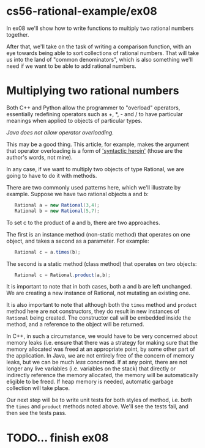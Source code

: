 # cs56-rational-example/ex08

In ex08 we'll show how to write functions to multiply two rational numbers together.

After that, we'll take on the task of writing a comparison function,
with an eye towards being able to sort collections of rational
numbers.  That will take us into the land of "common denominators",
which is also something we'll need if we want to be able to add
rational numbers.

# Multiplying two rational numbers

Both C++ and Python allow the programmer to "overload" operators, essentially redefining operators such as +, *, - and / to have
particular meanings when applied to objects of particular types.

*Java does not allow operator overloading*.

This may be a good thing.  This article, for example, makes the argument that operator overloading is a form of ['syntactic heroin'](http://queue.acm.org/detail.cfm?id=1071738) (those are the author's words, not mine).

In any case, if we want to multiply two objects of type Rational, we are going to have to do it with methods.

There are two commonly used patterns here, which we'll illustrate by example.  Suppose we have two rational objects a and b:

```java
   Rational a = new Rational(3,4);
   Rational b = new Rational(5,7);
```

To set c to the product of a and b, there are two approaches.

The first is an instance method (non-static method) that operates on one object, and takes a second as a parameter. For example:

```java
   Rational c = a.times(b);
```

The second is a static method (class method) that operates on two objects:

```java
   Rational c = Rational.product(a,b);
```

It is important to note that in both cases, both a and b are left
unchanged.  We are creating a new instance of Rational, not mutating
an existing one.

It is also important to note that although both the `times` method and
`product` method here are not constructors, they do result in new
instances of `Rational` being created.  The constructor call will be
embedded inside the method, and a reference to the object will be
returned.

In C++, in such a circumstance, we would have to be very concerned
about memory leaks (i.e. ensure that there was a strategy for making
sure that the memory allocated was freed at an appropriate point, by
some other part of the application.  In Java, we are not entirely free
of the concern of memory leaks, but we can be much *less* concerned.
If at any point, there are not longer any live variables
(i.e. variables on the stack) that directly or indirectly reference
the memory allocated, the memory will be automatically eligible to be
freed.  If heap memory is needed, automatic garbage collection will
take place.

Our next step will be to write unit tests for both styles of method,
i.e. both the `times` and `product` methods noted above.  We'll see the
tests fail, and then see the tests pass.

# TODO... finish ex08


